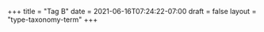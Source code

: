 +++
title = "Tag B"
date = 2021-06-16T07:24:22-07:00
draft = false
layout = "type-taxonomy-term"
+++
